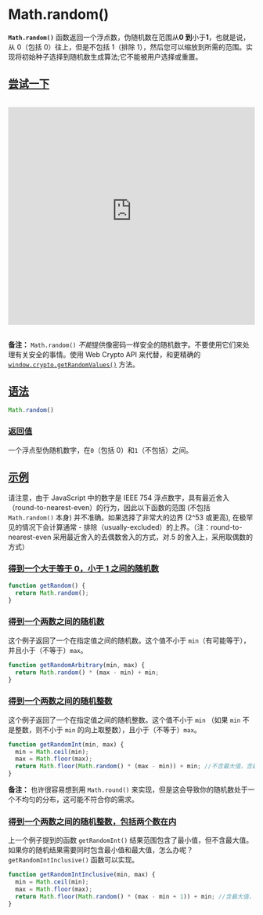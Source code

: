 # Math.random()



**`Math.random()`** 函数返回一个浮点数，伪随机数在范围从**0 到**小于**1**，也就是说，从 0（包括 0）往上，但是不包括 1（排除 1），然后您可以缩放到所需的范围。实现将初始种子选择到随机数生成算法;它不能被用户选择或重置。



## [尝试一下](https://developer.mozilla.org/zh-CN/docs/Web/JavaScript/Reference/Global_Objects/Math/random#尝试一下)

<iframe class="interactive is-js-height" height="200" src="https://interactive-examples.mdn.mozilla.net/pages/js/math-random.html" title="MDN Web Docs Interactive Example" loading="lazy" data-readystate="complete" style="box-sizing: border-box; border: 0px; max-width: 100%; width: 755px; background-color: var(--background-secondary); border-radius: var(--elem-radius); color: var(--text-primary); height: 444px; margin: 1rem 0px; padding: 0px;"></iframe>

**备注：** `Math.random()` *不能*提供像密码一样安全的随机数字。不要使用它们来处理有关安全的事情。使用 Web Crypto API 来代替，和更精确的[`window.crypto.getRandomValues()`](https://developer.mozilla.org/zh-CN/docs/Web/API/Crypto/getRandomValues) 方法。

## [语法](https://developer.mozilla.org/zh-CN/docs/Web/JavaScript/Reference/Global_Objects/Math/random#语法)

```js
Math.random()
```

### [返回值](https://developer.mozilla.org/zh-CN/docs/Web/JavaScript/Reference/Global_Objects/Math/random#返回值)

一个浮点型伪随机数字，在`0`（包括 0）和`1`（不包括）之间。

## [示例](https://developer.mozilla.org/zh-CN/docs/Web/JavaScript/Reference/Global_Objects/Math/random#示例)

请注意，由于 JavaScript 中的数字是 IEEE 754 浮点数字，具有最近舍入（round-to-nearest-even）的行为，因此以下函数的范围 (不包括`Math.random()` 本身) 并不准确。如果选择了非常大的边界 (2^53 或更高), 在极罕见的情况下会计算通常 - 排除（usually-excluded）的上界。（注：round-to-nearest-even 采用最近舍入的去偶数舍入的方式，对.5 的舍入上，采用取偶数的方式）

### [得到一个大于等于 0，小于 1 之间的随机数](https://developer.mozilla.org/zh-CN/docs/Web/JavaScript/Reference/Global_Objects/Math/random#得到一个大于等于_0，小于_1_之间的随机数)

```js
function getRandom() {
  return Math.random();
}
```

### [得到一个两数之间的随机数](https://developer.mozilla.org/zh-CN/docs/Web/JavaScript/Reference/Global_Objects/Math/random#得到一个两数之间的随机数)

这个例子返回了一个在指定值之间的随机数。这个值不小于 `min`（有可能等于），并且小于（不等于）`max`。

```js
function getRandomArbitrary(min, max) {
  return Math.random() * (max - min) + min;
}
```

### [得到一个两数之间的随机整数](https://developer.mozilla.org/zh-CN/docs/Web/JavaScript/Reference/Global_Objects/Math/random#得到一个两数之间的随机整数)

这个例子返回了一个在指定值之间的随机整数。这个值不小于 `min` （如果 `min` 不是整数，则不小于 `min` 的向上取整数），且小于（不等于）`max`。

```js
function getRandomInt(min, max) {
  min = Math.ceil(min);
  max = Math.floor(max);
  return Math.floor(Math.random() * (max - min)) + min; //不含最大值，含最小值
}
```

**备注：** 也许很容易想到用 `Math.round()` 来实现，但是这会导致你的随机数处于一个不均匀的分布，这可能不符合你的需求。

### [得到一个两数之间的随机整数，包括两个数在内](https://developer.mozilla.org/zh-CN/docs/Web/JavaScript/Reference/Global_Objects/Math/random#得到一个两数之间的随机整数，包括两个数在内)

上一个例子提到的函数 `getRandomInt()` 结果范围包含了最小值，但不含最大值。如果你的随机结果需要同时包含最小值和最大值，怎么办呢？`getRandomIntInclusive()` 函数可以实现。

```js
function getRandomIntInclusive(min, max) {
  min = Math.ceil(min);
  max = Math.floor(max);
  return Math.floor(Math.random() * (max - min + 1)) + min; //含最大值，含最小值
}
```